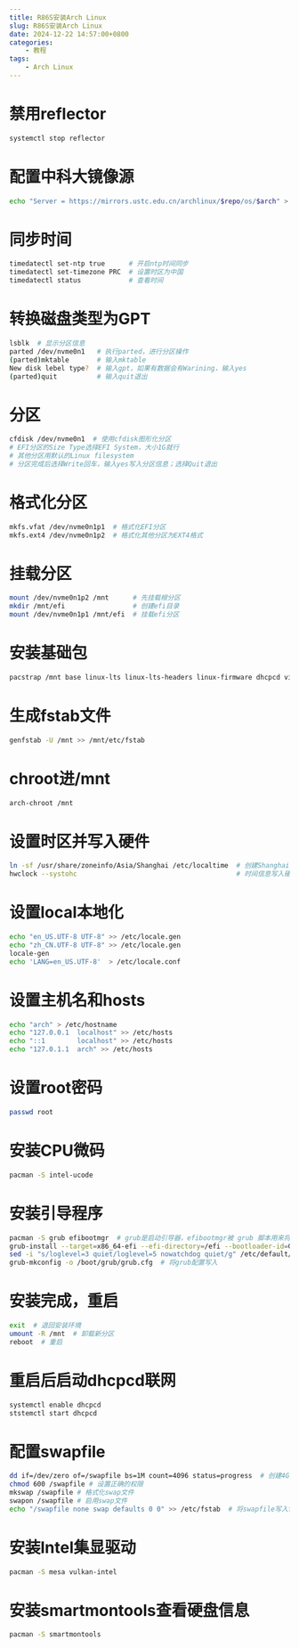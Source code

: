 ```yaml
---
title: R86S安装Arch Linux
slug: R86S安装Arch Linux
date: 2024-12-22 14:57:00+0800
categories:
    - 教程
tags:
    - Arch Linux
---
```


# 禁用reflector
```bash
systemctl stop reflector
```

# 配置中科大镜像源
```bash
echo "Server = https://mirrors.ustc.edu.cn/archlinux/$repo/os/$arch" > /etc/pacman.d/mirrorlist
```

# 同步时间
```bash
timedatectl set-ntp true      # 开启ntp时间同步
timedatectl set-timezone PRC  # 设置时区为中国
timedatectl status            # 查看时间
```

# 转换磁盘类型为GPT
```bash
lsblk  # 显示分区信息
parted /dev/nvme0n1   # 执行parted，进行分区操作
(parted)mktable       # 输入mktable
New disk lebel type?  # 输入gpt，如果有数据会有Warining，输入yes
(parted)quit          # 输入quit退出
```

# 分区
```bash
cfdisk /dev/nvme0n1  # 使用cfdisk图形化分区
# EFI分区的Size Type选择EFI System，大小1G就行
# 其他分区用默认的Linux filesystem
# 分区完成后选择Write回车，输入yes写入分区信息；选择Quit退出
```

# 格式化分区
```bash
mkfs.vfat /dev/nvme0n1p1  # 格式化EFI分区
mkfs.ext4 /dev/nvme0n1p2  # 格式化其他分区为EXT4格式
```

# 挂载分区
```bash
mount /dev/nvme0n1p2 /mnt      # 先挂载根分区
mkdir /mnt/efi                 # 创建efi目录
mount /dev/nvme0n1p1 /mnt/efi  # 挂载efi分区
```

# 安装基础包
```bash
pacstrap /mnt base linux-lts linux-lts-headers linux-firmware dhcpcd vim bash-completion # 这里使用lts内核，有无线网卡加上iwd
```

# 生成fstab文件
```bash
genfstab -U /mnt >> /mnt/etc/fstab
```

# chroot进/mnt
```bash
arch-chroot /mnt
```

# 设置时区并写入硬件
```bash
ln -sf /usr/share/zoneinfo/Asia/Shanghai /etc/localtime  # 创建Shanghai时区的软链接
hwclock --systohc                                        # 时间信息写入硬件
```

# 设置local本地化
```bash
echo "en_US.UTF-8 UTF-8" >> /etc/locale.gen
echo "zh_CN.UTF-8 UTF-8" >> /etc/locale.gen
locale-gen
echo 'LANG=en_US.UTF-8'  > /etc/locale.conf
```

# 设置主机名和hosts
```bash
echo "arch" > /etc/hostname
echo "127.0.0.1  localhost" >> /etc/hosts
echo "::1        localhost" >> /etc/hosts
echo "127.0.1.1  arch" >> /etc/hosts
```

# 设置root密码
```bash
passwd root
```

# 安装CPU微码
```bash
pacman -S intel-ucode
```

# 安装引导程序
```bash
pacman -S grub efibootmgr  # grub是启动引导器，efibootmgr被 grub 脚本用来将启动项写入 NVRAM。
grub-install --target=x86_64-efi --efi-directory=/efi --bootloader-id=GRUB  # 配置grub信息
sed -i "s/loglevel=3 quiet/loglevel=5 nowatchdog quiet/g" /etc/default/grub  # loglevel改为5是为了更方便排错，nowatchdog可以加快开关机速度
grub-mkconfig -o /boot/grub/grub.cfg  # 将grub配置写入
```

# 安装完成，重启
```bash
exit  # 退回安装环境
umount -R /mnt  # 卸载新分区
reboot  # 重启
```

# 重启后启动dhcpcd联网
```bash
systemctl enable dhcpcd
ststemctl start dhcpcd
```

# 配置swapfile
```bash
dd if=/dev/zero of=/swapfile bs=1M count=4096 status=progress  # 创建4G的交换空间 大小根据需要自定
chmod 600 /swapfile # 设置正确的权限
mkswap /swapfile # 格式化swap文件
swapon /swapfile # 启用swap文件
echo "/swapfile none swap defaults 0 0" >> /etc/fstab  # 将swapfile写入fstab开机自动挂载
```

# 安装Intel集显驱动
```bash
pacman -S mesa vulkan-intel
```

# 安装smartmontools查看硬盘信息
```bash
pacman -S smartmontools
```
